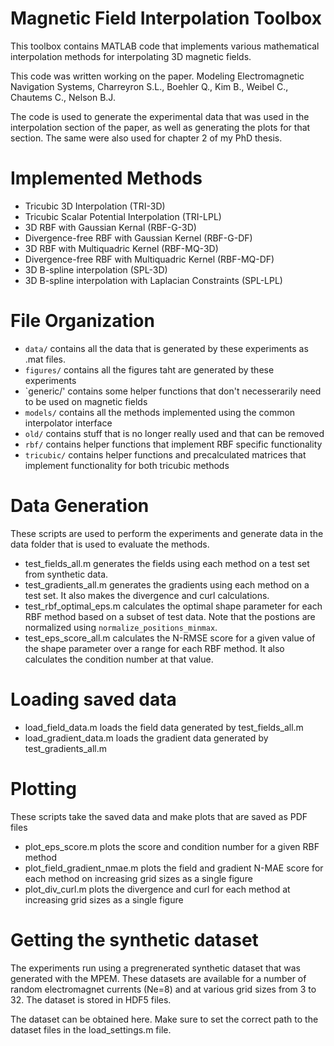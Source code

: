 # Magnetic Field Interpolation Toolbox
This toolbox contains MATLAB code that implements various mathematical interpolation methods for interpolating 3D magnetic fields. 

This code was written working on the paper. 
Modeling Electromagnetic Navigation Systems, Charreyron S.L., Boehler Q., Kim B., Weibel C., Chautems C., Nelson B.J.

The code is used to generate the experimental data that was used in the interpolation section of the paper, as well as generating the plots for that section. The same were also used for chapter 2 of my PhD thesis.

# Implemented Methods
* Tricubic 3D Interpolation (TRI-3D)
* Tricubic Scalar Potential Interpolation (TRI-LPL)
* 3D RBF with Gaussian Kernal (RBF-G-3D)
* Divergence-free RBF with Gaussian Kernel (RBF-G-DF)
* 3D RBF with Multiquadric Kernel (RBF-MQ-3D)
* Divergence-free RBF with Multiquadric Kernel (RBF-MQ-DF)
* 3D B-spline interpolation (SPL-3D)
* 3D B-spline interpolation with Laplacian Constraints (SPL-LPL)

# File Organization
* `data/` contains all the data that is generated by these experiments as .mat files. 
* `figures/` contains all the figures taht are generated by these experiments
* `generic/' contains some helper functions that don't necesserarily need to be used on magnetic fields
* `models/` contains all the methods implemented using the common interpolator interface
* `old/` contains stuff that is no longer really used and that can be removed
* `rbf/` contains helper functions that implement RBF specific functionality
* `tricubic/` contains helper functions and precalculated matrices that implement functionality for both tricubic methods

# Data Generation
These scripts are used to perform the experiments and generate data in the data folder that is used to evaluate the methods.

* test_fields_all.m generates the fields using each method on a test set from synthetic data. 
* test_gradients_all.m generates the gradients using each method on a test set. It also makes the divergence and curl calculations.
* test_rbf_optimal_eps.m calculates the optimal shape parameter for each RBF method based on a subset of test data. Note that the postions are normalized using `normalize_positions_minmax`. 
* test_eps_score_all.m calculates the N-RMSE score for a given value of the shape parameter over a range for each RBF method. It also calculates the condition number at that value.

# Loading saved data
* load_field_data.m loads the field data generated by test_fields_all.m
* load_gradient_data.m loads the gradient data generated by test_gradients_all.m

# Plotting
These scripts take the saved data and make plots that are saved as PDF files
* plot_eps_score.m plots the score and condition number for a given RBF method
* plot_field_gradient_nmae.m plots the field and gradient N-MAE score for each method on increasing grid sizes as a single figure
* plot_div_curl.m plots the divergence and curl for each method at increasing grid sizes as a single figure

# Getting the synthetic dataset
The experiments run using a pregrenerated synthetic dataset that was generated with the MPEM. These datasets are available for a number of random electromagnet currents (Ne=8) and at various grid sizes from 3 to 32. The dataset is stored in HDF5 files.

The dataset can be obtained here. Make sure to set the correct path to the dataset files in the load_settings.m file.